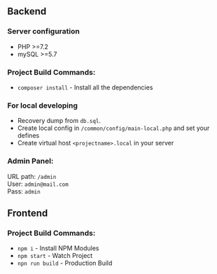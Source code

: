 ## Backend

### Server configuration
- PHP >=7.2  
- mySQL >=5.7

### Project Build Commands:
- `composer install` - Install all the dependencies

### For local developing
- Recovery dump from `db.sql`.
- Create local config in `/common/config/main-local.php` and set your defines
- Create virtual host `<projectname>.local` in your server

### Admin Panel:
URL path: `/admin`  
User: `admin@mail.com`  
Pass: `admin`


## Frontend

### Project Build Commands:
- `npm i` - Install NPM Modules
- `npm start` - Watch Project
- `npn run build` - Production Build




